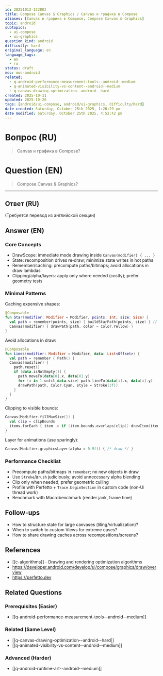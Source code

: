 ```yaml
---
id: 20251012-122802
title: Compose Canvas & Graphics / Canvas и графика в Compose
aliases: [Canvas и графика в Compose, Compose Canvas & Graphics]
topic: android
subtopics:
  - ui-compose
  - ui-graphics
question_kind: android
difficulty: hard
original_language: en
language_tags:
  - en
  - ru
status: draft
moc: moc-android
related:
  - q-android-performance-measurement-tools--android--medium
  - q-animated-visibility-vs-content--android--medium
  - q-canvas-drawing-optimization--android--hard
created: 2025-10-11
updated: 2025-10-20
tags: [android/ui-compose, android/ui-graphics, difficulty/hard]
date created: Saturday, October 25th 2025, 1:26:29 pm
date modified: Saturday, October 25th 2025, 4:52:42 pm
---
```


# Вопрос (RU)
> Canvas и графика в Compose?

# Question (EN)
> Compose Canvas & Graphics?

---

## Ответ (RU)

(Требуется перевод из английской секции)

## Answer (EN)

### Core Concepts
- DrawScope: immediate mode drawing inside `Canvas(modifier) { ... }`
- State: recomposition drives re‑draw; minimize state writes in hot paths
- Remember/caching: precompute paths/bitmaps; avoid allocations in draw lambdas
- Clipping/alpha/layers: apply only where needed (costly); prefer geometry tests

### Minimal Patterns

Caching expensive shapes:
```kotlin
@Composable
fun Star(modifier: Modifier = Modifier, points: Int, size: Size) {
  val path = remember(points, size) { buildStarPath(points, size) } // precompute
  Canvas(modifier) { drawPath(path, color = Color.Yellow) }
}
```

Avoid allocations in draw:
```kotlin
@Composable
fun Lines(modifier: Modifier = Modifier, data: List<Offset>) {
  val path = remember { Path() }
  Canvas(modifier) {
    path.reset()
    if (data.isNotEmpty()) {
      path.moveTo(data[0].x, data[0].y)
      for (i in 1 until data.size) path.lineTo(data[i].x, data[i].y)
      drawPath(path, Color.Cyan, style = Stroke(3f))
    }
  }
}
```

Clipping to visible bounds:
```kotlin
Canvas(Modifier.fillMaxSize()) {
  val clip = clipBounds
  items.forEach { item -> if (item.bounds.overlaps(clip)) drawItem(item) }
}
```

Layer for animations (use sparingly):
```kotlin
Canvas(Modifier.graphicsLayer(alpha = 0.9f)) { /* draw */ }
```

### Performance Checklist
- Precompute paths/bitmaps in `remember`; no new objects in draw
- Use `Stroke`/`Brush` judiciously; avoid unnecessary alpha blending
- Clip only when needed; prefer geometric culling
- Profile with Perfetto + `Trace.beginSection` in custom code (non‑UI thread work)
- Benchmark with Macrobenchmark (render jank, frame time)

## Follow-ups
- How to structure state for large canvases (tiling/virtualization)?
- When to switch to custom Views for extreme cases?
- How to share drawing caches across recompositions/screens?

## References
- [[c-algorithms]] - Drawing and rendering optimization algorithms
- https://developer.android.com/develop/ui/compose/graphics/draw/overview
- https://perfetto.dev

## Related Questions

### Prerequisites (Easier)
- [[q-android-performance-measurement-tools--android--medium]]

### Related (Same Level)
- [[q-canvas-drawing-optimization--android--hard]]
- [[q-animated-visibility-vs-content--android--medium]]

### Advanced (Harder)
- [[q-android-runtime-art--android--medium]]

